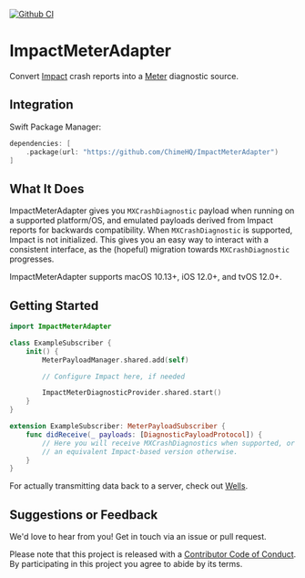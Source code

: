 [![Github CI](https://github.com/ChimeHQ/ImpactMeterAdapter/workflows/CI/badge.svg)](https://github.com/ChimeHQ/ImpactMeterAdapter/actions)

# ImpactMeterAdapter

Convert [Impact](https://github.com/ChimeHQ/Impact) crash reports into a [Meter](https://github.com/ChimeHQ/Meter) diagnostic source.

## Integration

Swift Package Manager:

```swift
dependencies: [
    .package(url: "https://github.com/ChimeHQ/ImpactMeterAdapter")
]
```

## What It Does

ImpactMeterAdapter gives you `MXCrashDiagnostic` payload when running on a supported platform/OS, and emulated payloads derived from Impact reports for backwards compatibility. When `MXCrashDiagnostic` is supported, Impact is not initialized. This gives you an easy way to interact with a consistent interface, as the (hopeful) migration towards `MXCrashDiagnostic` progresses.

ImpactMeterAdapter supports macOS 10.13+, iOS 12.0+, and tvOS 12.0+.

## Getting Started

```swift
import ImpactMeterAdapter

class ExampleSubscriber {
    init() {
        MeterPayloadManager.shared.add(self)

        // Configure Impact here, if needed

        ImpactMeterDiagnosticProvider.shared.start()
    }
}

extension ExampleSubscriber: MeterPayloadSubscriber {
    func didReceive(_ payloads: [DiagnosticPayloadProtocol]) {
        // Here you will receive MXCrashDiagnostics when supported, or
        // an equivalent Impact-based version otherwise.
    }
}
```

For actually transmitting data back to a server, check out [Wells](https://github.com/ChimeHQ/Wells).

## Suggestions or Feedback

We'd love to hear from you! Get in touch via an issue or pull request.

Please note that this project is released with a [Contributor Code of Conduct](CODE_OF_CONDUCT.md). By participating in this project you agree to abide by its terms.
